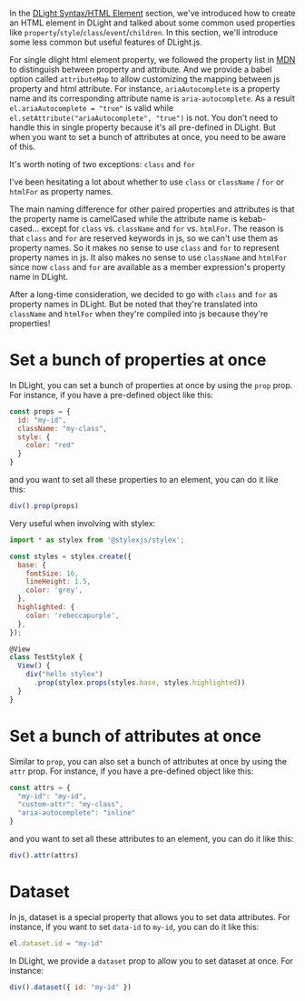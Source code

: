 In the [DLight Syntax/HTML Element](/docs/dlight-syntax/html-elements) section, we've introduced how to create an HTML element in DLight and talked about some common used properties like `property`/`style`/`class`/`event`/`children`. In this section, we'll introduce some less common but useful features of DLight.js.

For single dlight html element property, we followed the property list in [MDN](https://developer.mozilla.org/en-US/docs/Web/API/Element) to distinguish between property and attribute. And we provide a babel option called `attributeMap` to allow customizing the mapping between js property and html attribute. For instance, `ariaAutocomplete` is a property name and its corresponding attribute name is `aria-autocomplete`. As a result `el.ariaAutocomplete = "true"` is valid while `el.setAttribute("ariaAutocomplete", "true")` is not. You don't need to handle this in single property because it's all pre-defined in DLight. But when you want to set a bunch of attributes at once, you need to be aware of this.

It's worth noting of two exceptions: `class` and `for`

I've been hesitating a lot about whether to use `class` or `className` / `for` or `htmlFor` as property names.

The main naming difference for other paired properties and attributes is that the property name is camelCased while the attribute name is kebab-cased... except for `class` vs. `className` and `for` vs. `htmlFor`. The reason is that `class` and `for` are reserved keywords in js, so we can't use them as property names. So it makes no sense to use `class` and `for` to represent property names in js. It also makes no sense to use `className` and `htmlFor` since now `class` and `for` are available as a member expression's property name in DLight. 

After a long-time consideration, we decided to go with `class` and `for` as property names in DLight. But be noted that they're translated into `className` and `htmlFor` when they're compiled into js because they're properties!

# Set a bunch of properties at once
In DLight, you can set a bunch of properties at once by using the `prop` prop. For instance, if you have a pre-defined object like this:
```js
const props = {
  id: "my-id",
  className: "my-class",
  style: {
    color: "red"
  }
}
```
and you want to set all these properties to an element, you can do it like this:
```js
div().prop(props)
```
Very useful when involving with stylex:
```js
import * as stylex from '@stylexjs/stylex';

const styles = stylex.create({
  base: {
    fontSize: 16,
    lineHeight: 1.5,
    color: 'grey',
  },
  highlighted: {
    color: 'rebeccapurple',
  },
});

@View
class TestStyleX {
  View() {
    div("hello stylex")
      .prop(stylex.props(styles.base, styles.highlighted))
  }
}
```

# Set a bunch of attributes at once
Similar to `prop`, you can also set a bunch of attributes at once by using the `attr` prop. For instance, if you have a pre-defined object like this:
```js
const attrs = {
  "my-id": "my-id",
  "custom-attr": "my-class",
  "aria-autocomplete": "inline"
}
```
and you want to set all these attributes to an element, you can do it like this:
```js
div().attr(attrs)
```

# Dataset
In js, dataset is a special property that allows you to set data attributes. For instance, if you want to set `data-id` to `my-id`, you can do it like this:
```js
el.dataset.id = "my-id"
```
In DLight, we provide a `dataset` prop to allow you to set dataset at once. For instance:
```js
div().dataset({ id: "my-id" })
```
